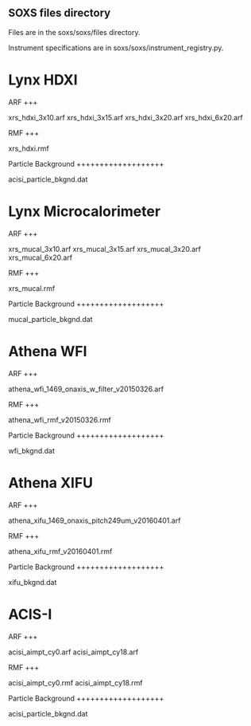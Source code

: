 SOXS files directory
--------------------

Files are in the soxs/soxs/files directory.

Instrument specifications are in soxs/soxs/instrument_registry.py.

Lynx HDXI
=========

ARF
+++

xrs_hdxi_3x10.arf
xrs_hdxi_3x15.arf
xrs_hdxi_3x20.arf
xrs_hdxi_6x20.arf

RMF
+++
 
xrs_hdxi.rmf

Particle Background
+++++++++++++++++++

acisi_particle_bkgnd.dat


Lynx Microcalorimeter
=====================

ARF
+++

xrs_mucal_3x10.arf
xrs_mucal_3x15.arf
xrs_mucal_3x20.arf
xrs_mucal_6x20.arf

RMF
+++

xrs_mucal.rmf

Particle Background
+++++++++++++++++++

mucal_particle_bkgnd.dat


Athena WFI
==========

ARF
+++

athena_wfi_1469_onaxis_w_filter_v20150326.arf

RMF
+++

athena_wfi_rmf_v20150326.rmf

Particle Background
+++++++++++++++++++

wfi_bkgnd.dat


Athena XIFU
===========

ARF
+++

athena_xifu_1469_onaxis_pitch249um_v20160401.arf

RMF
+++

athena_xifu_rmf_v20160401.rmf

Particle Background
+++++++++++++++++++

xifu_bkgnd.dat


ACIS-I
======

ARF
+++ 

acisi_aimpt_cy0.arf
acisi_aimpt_cy18.arf

RMF
+++

acisi_aimpt_cy0.rmf
acisi_aimpt_cy18.rmf

Particle Background
+++++++++++++++++++

acisi_particle_bkgnd.dat